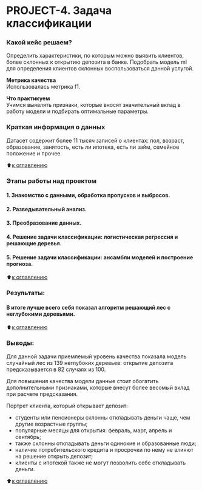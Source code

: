 # PROJECT-4. Задача классификации

### Какой кейс решаем?    
Определить характеристики, по которым можно выявить клиентов, более склонных к открытию 
депозита в банке. Подобрать модель ml для определения клиентов склонных воспользоваться
данной услугой.

**Метрика качества**     
Использовалась метрика f1. 

**Что практикуем**     
Учимся выявлять признаки, которые вносят значительный вклад в работу модели и подбирать
оптимальные параметры.


### Краткая информация о данных
Датасет содержит более 11 тысяч записей о клиентах: пол, возраст, образование, занятость,
есть ли ипотека, есть ли займ, семейное положение и прочее.

  
:arrow_up:[к оглавлению](.README.md#Оглавление)


### Этапы работы над проектом  
#### 1. Знакомство с данными, обработка пропусков и выбросов.
#### 2. Разведывательный анализ.
#### 3. Преобразование данных.
#### 4. Решение задачи классификации: логистическая регрессия и решающие деревья.
#### 5. Решение задачи классификации: ансамбли моделей и построение прогноза.

:arrow_up:[к оглавлению](.README.md#Оглавление)


### Результаты:  
#### В итоге лучше всего себя показал алгоритм решающий лес с неглубокими деревьями.
:arrow_up:[к оглавлению](.README.md#Оглавление)


### Выводы:  

Для данной задачи приемлемый уровень качества показала модель случайный лес из 139 
неглубоких деревьев: открытие депозита предсказывается в 82 случаях из 100.

Для повышения качества модели данные стоит обогатить дополнительными признаками, 
которые внесут более весомый вклад при расчете предсказания.

Портрет клиента, который открывает депозит:
* студенты или пенсионеры склонны откладывать деньги чаще, чем другие возрастные группы;
* популярные месяцы для открытия: февраль, март, апрель и сентябрь;
* также склонны откладывать деньги одинокие и образованные люди;
* наличие потребительского кредита и просрочки по нему не влияют на решение открыть депозит;
* клиенты с ипотекой также не могут позволить себе откладывать деньги.


:arrow_up:[к оглавлению](.README.md#Оглавление)


